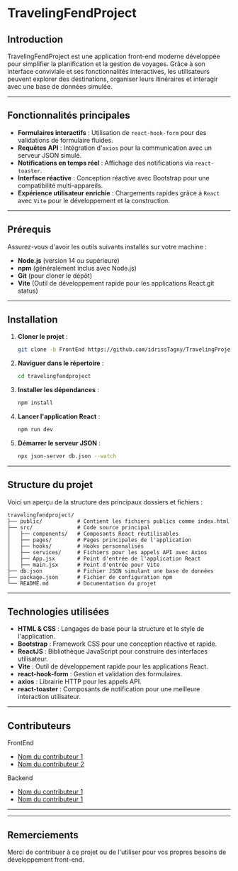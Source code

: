 # TravelingFendProject

## Introduction
TravelingFendProject est une application front-end moderne développée pour simplifier la planification et la gestion de voyages. Grâce à son interface conviviale et ses fonctionnalités interactives, les utilisateurs peuvent explorer des destinations, organiser leurs itinéraires et interagir avec une base de données simulée.

---

## Fonctionnalités principales
- **Formulaires interactifs** : Utilisation de `react-hook-form` pour des validations de formulaire fluides.
- **Requêtes API** : Intégration d'`axios` pour la communication avec un serveur JSON simulé.
- **Notifications en temps réel** : Affichage des notifications via `react-toaster`.
- **Interface réactive** : Conception réactive avec Bootstrap pour une compatibilité multi-appareils.
- **Expérience utilisateur enrichie** : Chargements rapides grâce à `React` avec `Vite` pour le développement et la construction.

---

## Prérequis
Assurez-vous d'avoir les outils suivants installés sur votre machine :

- **Node.js** (version 14 ou supérieure)
- **npm** (généralement inclus avec Node.js)
- **Git** (pour cloner le dépôt)
- **Vite** (Outil de développement rapide pour les applications React.git status)

---

## Installation
1. **Cloner le projet** :
   ```bash
   git clone -b FrontEnd https://github.com/idrissTagny/TravelingProject.git
   ```

2. **Naviguer dans le répertoire** :
   ```bash
   cd travelingfendproject
   ```

3. **Installer les dépendances** :
   ```bash
   npm install
   ```

4. **Lancer l'application React** :
   ```bash
   npm run dev
   ```

5. **Démarrer le serveur JSON** :
   ```bash
   npx json-server db.json --watch
   ```

---

## Structure du projet
Voici un aperçu de la structure des principaux dossiers et fichiers :

```
travelingfendproject/
├── public/           # Contient les fichiers publics comme index.html
├── src/              # Code source principal
│   ├── components/   # Composants React réutilisables
│   ├── pages/        # Pages principales de l'application
│   ├── hooks/        # Hooks personnalisés 
│   ├── services/     # Fichiers pour les appels API avec Axios
│   ├── App.jsx       # Point d'entrée de l'application React
│   ├── main.jsx      # Point d'entrée pour Vite
├── db.json           # Fichier JSON simulant une base de données
├── package.json      # Fichier de configuration npm
└── README.md         # Documentation du projet
```

---

## Technologies utilisées
- **HTML & CSS** : Langages de base pour la structure et le style de l'application.
- **Bootstrap** : Framework CSS pour une conception réactive et rapide.
- **ReactJS** : Bibliothèque JavaScript pour construire des interfaces utilisateur.
- **Vite** : Outil de développement rapide pour les applications React.
- **react-hook-form** : Gestion et validation des formulaires.
- **axios** : Librairie HTTP pour les appels API.
- **react-toaster** : Composants de notification pour une meilleure interaction utilisateur.

---

## Contributeurs
FrontEnd
- [Nom du contributeur 1](https://github.com/idrissTagny)
- [Nom du contributeur 2](https://github.com/Sandralorine)

Backend
- [Nom du contributeur 1](https://github.com/JUSTE-NATHAN)
- [Nom du contributeur 1](https://github.com/OlivierTchall)


---

---

## Remerciements
Merci de contribuer à ce projet ou de l'utiliser pour vos propres besoins de développement front-end.
